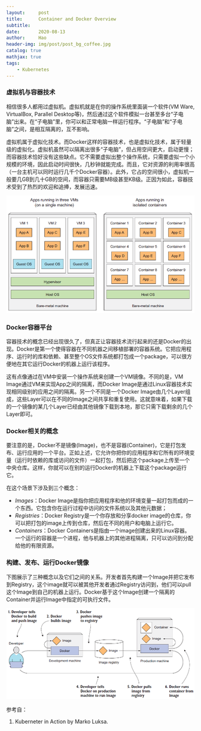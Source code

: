 ```yaml
---
layout:     post
title:      Container and Docker Overview
subtitle:   
date:       2020-08-13
author:     Hao
header-img: img/post/post_bg_coffee.jpg
catalog: true
mathjax: true
tags:
    - Kubernetes
---
```


### 虚拟机与容器技术

相信很多人都用过虚拟机。虚拟机就是在你的操作系统里面装一个软件(VM Ware, VirtualBox, Parallel Desktop等)，然后通过这个软件模拟一台甚至多台“子电脑”出来。在“子电脑”里，你可以和正常电脑一样运行程序。“子电脑”和“子电脑”之间，是相互隔离的，互不影响。

虚拟机属于虚拟化技术。而Docker这样的容器技术，也是虚拟化技术，属于轻量级的虚拟化。虚拟机虽然可以隔离出很多“子电脑”，但占用空间更大，启动更慢；\
而容器技术恰好没有这些缺点。它不需要虚拟出整个操作系统，只需要虚拟一个小规模的环境，因此启动时间很快，几秒钟就能完成。而且，它对资源的利用率很高（一台主机可以同时运行几千个Docker容器）。此外，它占的空间很小，虚拟机一般要几GB到几十GB的空间，而容器只需要MB级甚至KB级。正因为如此，容器技术受到了热烈的欢迎和追捧，发展迅速。

![img](/img/post/post_vm_container.png)

### Docker容器平台

容器技术的概念已经出现很久了，但真正让容器技术流行起来的还是Docker的出现。Docker是第一个使得容器在不同机器之间移植部署的容器系统。它把应用程序、运行时的库和依赖、甚至整个OS文件系统都打包成一个package，可以很方便地在其它运行Docker的机器上运行该程序。

这有点像通过在VM中安装一个操作系统来创建一个VM镜像。不同的是，VM Image通过VM来实现App之间的隔离，而Docker Image是通过Linux容器技术实现相同级别的应用之间的隔离。另一个不同是一个Docker Image由几个Layer组成，这些Layer可以在不同的Image之间共享和重复使用。这就意味着，如果下载的一个镜像的某几个Layer已经由其他镜像下载到本地，那它只需下载剩余的几个Layer即可。

### Docker相关的概念

要注意的是，Docker不是镜像(Image)，也不是容器(Container)，它是打包发布、运行应用的一个平台。正如上述，它允许你把你的应用程序和它所有的环境变量（运行时依赖的库或访问的文件）一起打包，然后把这个package上传至一个中央仓库。这样，你就可以在别的运行Docker的机器上下载这个package运行它。

在这个场景下涉及到三个概念：
+ *Images*：Docker Image是指你把应用程序和他的环境变量一起打包而成的一个东西。它包含你在运行过程中访问的文件系统以及其他元数据；
+ *Registries*：Docker Registry是一个你存放和分享docker image的仓库，你可以把打包的image上传到仓库，然后在不同的用户和电脑上运行它。
+ *Containers*：Docker Containers是指由一个image创建出来的Linux容器。一个运行的容器是一个进程，他与机器上的其他进程隔离，只可以访问到分配给他的有限资源。

### 构建、发布、运行Docker镜像

下图展示了三种概念以及它们之间的关系。开发者首先构建一个Image并把它发布到Registry，这个image就可以被其他开发者通过Registry访问到，他们可以pull这个Image到自己的机器上运行。Docker基于这个Image创建一个隔离的Container并运行Image中指定的可执行文件。

![img](/img/post/post_dockerFlow.png)

参考自：
1. Kuberneter in Action by Marko Luksa.

